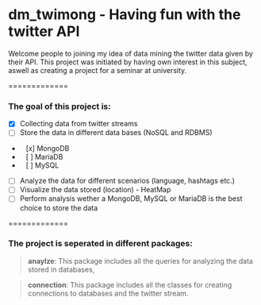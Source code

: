 # dm_twimong - Having fun with the twitter API

Welcome people to joining my idea of data mining the twitter data given by their API.
This project was initiated by having own interest in this subject, aswell as creating a project for a seminar at university.

=============
### The goal of this project is:

- [x] Collecting data from twitter streams
- [ ] Store the data in different data bases (NoSQL and RDBMS) 
- &nbsp;&nbsp; [x] MongoDB
- &nbsp;&nbsp; [ ] MariaDB
- &nbsp;&nbsp; [ ] MySQL
- [ ] Analyze the data for different scenarios (language, hashtags etc.)
- [ ] Visualize the data stored (location) - HeatMap
- [ ] Perform analysis wether a MongoDB, MySQL or MariaDB is the best choice to store the data
 
=============
### The project is seperated in different packages:

> **anaylze**: This package includes all the queries for analyzing the data stored in databases,

> **connection**: This package includes all the classes for creating connections to databases and the twitter stream.

